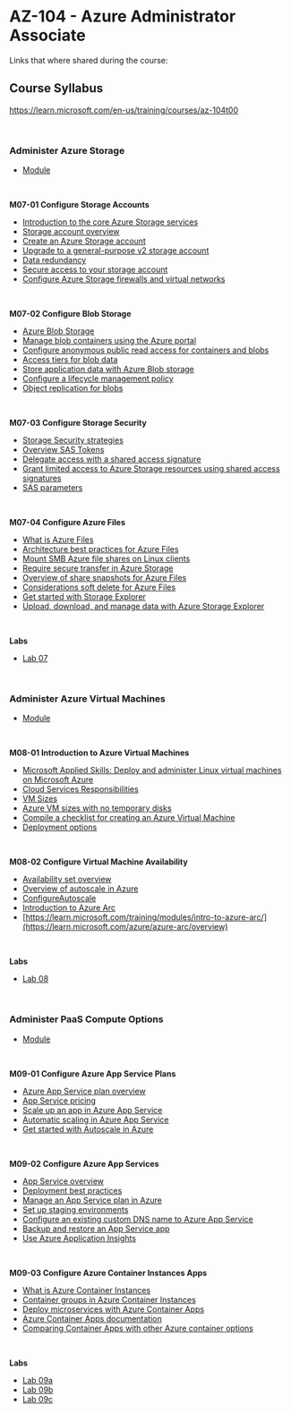 # AZ-104 - Azure Administrator Associate
Links that where shared during the course:

## Course Syllabus
https://learn.microsoft.com/en-us/training/courses/az-104t00

<br>

### Administer Azure Storage
- [Module](https://learn.microsoft.com/en-gb/training/paths/az-104-manage-storage/)

<br>

<B>M07-01 Configure Storage Accounts</B>
- [Introduction to the core Azure Storage services](https://learn.microsoft.com/azure/storage/common/storage-introduction?toc=%2fazure%2fstorage%2fblobs%2ftoc.json)
- [Storage account overview](https://learn.microsoft.com/azure/storage/common/storage-account-overview)
- [Create an Azure Storage account](https://learn.microsoft.com/azure/storage/common/storage-account-create)
- [Upgrade to a general-purpose v2 storage account](https://learn.microsoft.com/azure/storage/common/storage-account-upgrade)
- [Data redundancy](https://learn.microsoft.com/azure/storage/common/storage-account-upgrade)
- [Secure access to your storage account](https://learn.microsoft.com/learn/modules/secure-azure-storage-account/)
- [Configure Azure Storage firewalls and virtual networks](https://learn.microsoft.com/azure/storage/common/storage-network-security)

<br>

<B>M07-02 Configure Blob Storage</B>
- [Azure Blob Storage](https://learn.microsoft.com/azure/storage/blobs/storage-blobs-overview)
- [Manage blob containers using the Azure portal](https://learn.microsoft.com/azure/storage/blobs/blob-containers-portal)
- [Configure anonymous public read access for containers and blobs](https://learn.microsoft.com/azure/storage/blobs/anonymous-read-access-configure?tabs=portal)
- [Access tiers for blob data](https://learn.microsoft.com/en-us/azure/storage/blobs/access-tiers-overview)
- [Store application data with Azure Blob storage](https://learn.microsoft.com/learn/modules/store-app-data-with-azure-blob-storage/)
- [Configure a lifecycle management policy](https://learn.microsoft.com/azure/storage/blobs/lifecycle-management-policy-configure?tabs=azure-portal)
- [Object replication for blobs](https://learn.microsoft.com/azure/storage/blobs/object-replication-overview)

<br>

<B>M07-03 Configure Storage Security</B>
- [Storage Security strategies](https://learn.microsoft.com/en-gb/training/modules/configure-storage-security/2-review-strategies)
- [Overview SAS Tokens](https://learn.microsoft.com/en-us/shows/inside-azure-for-it/introduction-to-sas-shared-access-signature)
- [Delegate access with a shared access signature](https://learn.microsoft.com/rest/api/storageservices/delegate-access-with-shared-access-signature)
- [Grant limited access to Azure Storage resources using shared access signatures](https://learn.microsoft.com/azure/storage/common/storage-sas-overview)
- [SAS parameters](https://learn.microsoft.com/en-gb/training/modules/configure-storage-security/4-identify-uri-sas-parameters)

<br>

<B>M07-04 Configure Azure Files</B>
- [What is Azure Files](https://learn.microsoft.com/azure/storage/files/storage-files-introduction)
- [Architecture best practices for Azure Files](https://learn.microsoft.com/en-us/azure/well-architected/service-guides/azure-files?toc=%2Fazure%2Fstorage%2Ffiles%2Ftoc.json&bc=%2Fazure%2Fstorage%2Ffiles%2Fbreadcrumb%2Ftoc.json)
- [Mount SMB Azure file shares on Linux clients](https://learn.microsoft.com/azure/storage/files/storage-how-to-use-files-linux)
- [Require secure transfer in Azure Storage](https://learn.microsoft.com/azure/storage/common/storage-require-secure-transfer)
- [Overview of share snapshots for Azure Files](https://learn.microsoft.com/azure/storage/files/storage-snapshots-files)
- [Considerations soft delete for Azure Files](https://learn.microsoft.com/en-gb/training/modules/configure-azure-files-file-sync/5-implement-file-sync)
- [Get started with Storage Explorer](https://learn.microsoft.com/azure/vs-azure-tools-storage-manage-with-storage-explorer)
- [Upload, download, and manage data with Azure Storage Explorer](https://learn.microsoft.com/learn/modules/upload-download-and-manage-data-with-azure-storage-explorer/)

<br>

<B>Labs</B>
- [Lab 07](https://microsoftlearning.github.io/AZ-104-MicrosoftAzureAdministrator/Instructions/Labs/LAB_07-Manage_Azure_Storage.html)


<br>

### Administer Azure Virtual Machines
- [Module](https://learn.microsoft.com/en-gb/training/modules/configure-vnet-peering/)

<br>

<B>M08-01 Introduction to Azure Virtual Machines</B>
- [Microsoft Applied Skills: Deploy and administer Linux virtual machines on Microsoft Azure](https://learn.microsoft.com/en-gb/credentials/applied-skills/deploy-and-administer-linux-virtual-machines-on-microsoft-azure/)
- [Cloud Services Responsibilities](https://learn.microsoft.com/azure/security/fundamentals/shared-responsibility)
- [VM Sizes](https://learn.microsoft.com/azure/virtual-machines/sizes/overview?tabs=breakdownseries%2Cgeneralsizelist%2Ccomputesizelist%2Cmemorysizelist%2Cstoragesizelist%2Cgpusizelist%2Cfpgasizelist%2Chpcsizelist)
- [Azure VM sizes with no temporary disks](https://learn.microsoft.com/azure/virtual-machines/azure-vms-no-temp-disk)
- [Compile a checklist for creating an Azure Virtual Machine](https://learn.microsoft.com/en-gb/training/modules/intro-to-azure-virtual-machines/2-compile-a-checklist-for-creating-a-vm)
- [Deployment options](https://learn.microsoft.com/en-gb/training/modules/intro-to-azure-virtual-machines/4-describe-other-create-vm-options)

<br>

<B>M08-02 Configure Virtual Machine Availability</B>
- [Availability set overview](https://learn.microsoft.com/azure/virtual-machines/availability-set-overview)
- [Overview of autoscale in Azure](https://learn.microsoft.com/en-us/azure/azure-monitor/autoscale/autoscale-overview)
- [ConfigureAutoscale](https://learn.microsoft.com/azure/virtual-machine-scale-sets/virtual-machine-scale-sets-autoscale-overview)
- [Introduction to Azure Arc](https://learn.microsoft.com/training/modules/intro-to-azure-arc/)
- [https://learn.microsoft.com/training/modules/intro-to-azure-arc/](https://learn.microsoft.com/azure/azure-arc/overview)

<br>

<B>Labs</B>
- [Lab 08](https://microsoftlearning.github.io/AZ-104-MicrosoftAzureAdministrator/Instructions/Labs/LAB_08-Manage_Virtual_Machines.html)

<br>

### Administer PaaS Compute Options
- [Module](https://learn.microsoft.com/en-gb/training/paths/az-104-manage-compute-resources/)

<br>

<B>M09-01 Configure Azure App Service Plans</B>
- [Azure App Service plan overview](https://learn.microsoft.com/azure/app-service/overview-hosting-plans)
- [App Service pricing](https://azure.microsoft.com/pricing/details/app-service/windows/)
- [Scale up an app in Azure App Service](https://learn.microsoft.com/azure/app-service/manage-scale-up)
- [Automatic scaling in Azure App Service](https://learn.microsoft.com/azure/app-service/manage-automatic-scaling)
- [Get started with Autoscale in Azure](https://learn.microsoft.com/en-gb/azure/azure-monitor/autoscale/autoscale-get-started?toc=%2Fazure%2Fapp-service%2Ftoc.json)

<br>

<B>M09-02 Configure Azure App Services</B>
- [App Service overview](https://learn.microsoft.com/azure/app-service/overview)
- [Deployment best practices](https://learn.microsoft.com/azure/app-service/deploy-best-practices)
- [Manage an App Service plan in Azure](https://learn.microsoft.com/azure/app-service/app-service-plan-manage)
- [Set up staging environments](https://learn.microsoft.com/azure/app-service/web-sites-staged-publishing?toc=%2Fazure%2Fapp-service%2Ftoc.json#add-a-deployment-slot)
- [Configure an existing custom DNS name to Azure App Service](https://learn.microsoft.com/azure/app-service/app-service-web-tutorial-custom-domain?tabs=root%2Cazurecli)
- [Backup and restore an App Service app](https://learn.microsoft.com/en-gb/training/modules/configure-azure-app-services/9-backup-app-service)
- [Use Azure Application Insights](https://learn.microsoft.com/en-gb/training/modules/configure-azure-app-services/10-use-application-insights)

<br>

<B>M09-03 Configure Azure Container Instances Apps</B>
- [What is Azure Container Instances](https://learn.microsoft.com/azure/container-instances/container-instances-overview)
- [Container groups in Azure Container Instances](https://learn.microsoft.com/azure/container-instances/container-instances-container-groups)
- [Deploy microservices with Azure Container Apps](https://learn.microsoft.com/azure/architecture/example-scenario/serverless/microservices-with-container-apps)
- [Azure Container Apps documentation](https://learn.microsoft.com/azure/container-apps/)
- [Comparing Container Apps with other Azure container options](https://learn.microsoft.com/azure/container-apps/compare-options)

<br>

<B>Labs</B>
- [Lab 09a](https://microsoftlearning.github.io/AZ-104-MicrosoftAzureAdministrator/Instructions/Labs/LAB_09a-Implement_Web_Apps.html)
- [Lab 09b](https://microsoftlearning.github.io/AZ-104-MicrosoftAzureAdministrator/Instructions/Labs/LAB_09b-Implement_Azure_Container_Instances.html)
- [Lab 09c](https://microsoftlearning.github.io/AZ-104-MicrosoftAzureAdministrator/Instructions/Labs/LAB_09b-Implement_Azure_Container_Instances.html)

